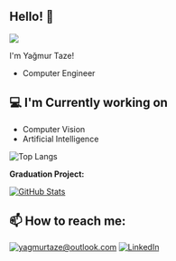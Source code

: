 ## Hello! 👋

![](https://komarev.com/ghpvc/?username=YagmurTaze&color=000fff&abbreviated=true)

I'm Yağmur Taze! 
- Computer Engineer
  
<h2>💻 I'm Currently working on</h2>

- Computer Vision
- Artificial Intelligence

![Top Langs](https://github-readme-stats.vercel.app/api/top-langs/?username=YagmurTaze&layout=compact&theme=dark)

__Graduation Project:__

<div>
  <p>
    <a href="https://github.com/YagmurTaze">
      <img src="https://github-readme-stats.vercel.app/api/pin/?username=YagmurTaze&theme=dark&repo=OCR-ICR-Turkish" alt="GitHub Stats" />
    </a>
  </p>
</div>
  
<h2>📫 How to reach me:</h2>

<a href="mailto:yagmurtaze@outlook.com">![yagmurtaze@outlook.com](https://img.shields.io/badge/Outlook-0078D4?style=for-the-badge&logo=microsoft-outlook&logoColor=white)</a>
<a href="https://www.linkedin.com/in/yağmur-t-0388b7194/">![LinkedIn](https://img.shields.io/badge/LinkedIn-0077B5?style=for-the-badge&logo=linkedin&logoColor=white)</a>

